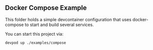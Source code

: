 ## Docker Compose Example

This folder holds a simple devcontainer configuration that uses docker-compose to start and build several services.

You can start this project via:
```
devpod up ./examples/compose
```

